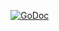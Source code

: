 [![GoDoc](https://godoc.org/github.com/aleccunningham/channels?status.svg)](https://godoc.org/github.com/aleccunningham/channels)

